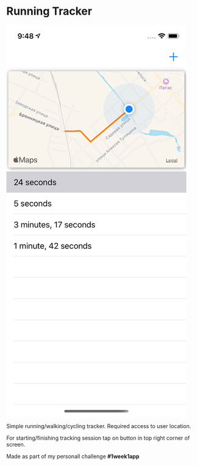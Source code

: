 # Running Tracker

![](https://github.com/kifio/Running-Tracker/blob/master/simulator_screenshot.png?raw=true)

Simple running/walking/cycling tracker.
Required access to user location.

For starting/finishing tracking session tap on button in top right corner of screen.

Made as part of my personall challenge **#1week1app** 
